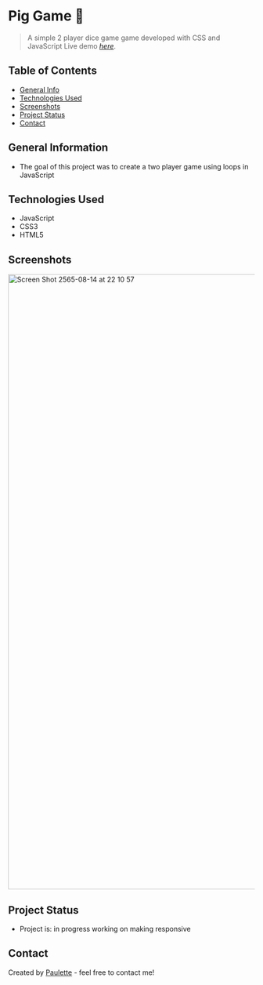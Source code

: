 # Pig Game 🐷

> A simple 2 player dice game game developed with CSS and JavaScript
> Live demo [_here_](https://pig-dice-gamejs.netlify.app/).

## Table of Contents
* [General Info](#general-information)
* [Technologies Used](#technologies-used)
* [Screenshots](#screenshots)
* [Project Status](#project-status)
* [Contact](#contact)


## General Information
<ul><li>The goal of this project was to create a two player game using loops in JavaScript  </li></ul>


## Technologies Used
<ul>
  <li>JavaScript</li>
  <li>CSS3</li>
  <li>HTML5</li>
  </ul>




## Screenshots

<img width="1255" alt="Screen Shot 2565-08-14 at 22 10 57" src="https://user-images.githubusercontent.com/96970580/184538590-3c6895e4-7c86-4e22-8c72-a4c8a4b8c9e2.png">






## Project Status
<ul>
<li>Project is: in progress working on making responsive</li></ul>





## Contact
Created by [Paulette](https://paulette-zaldivar-flores.netlify.app/) - feel free to contact me!




